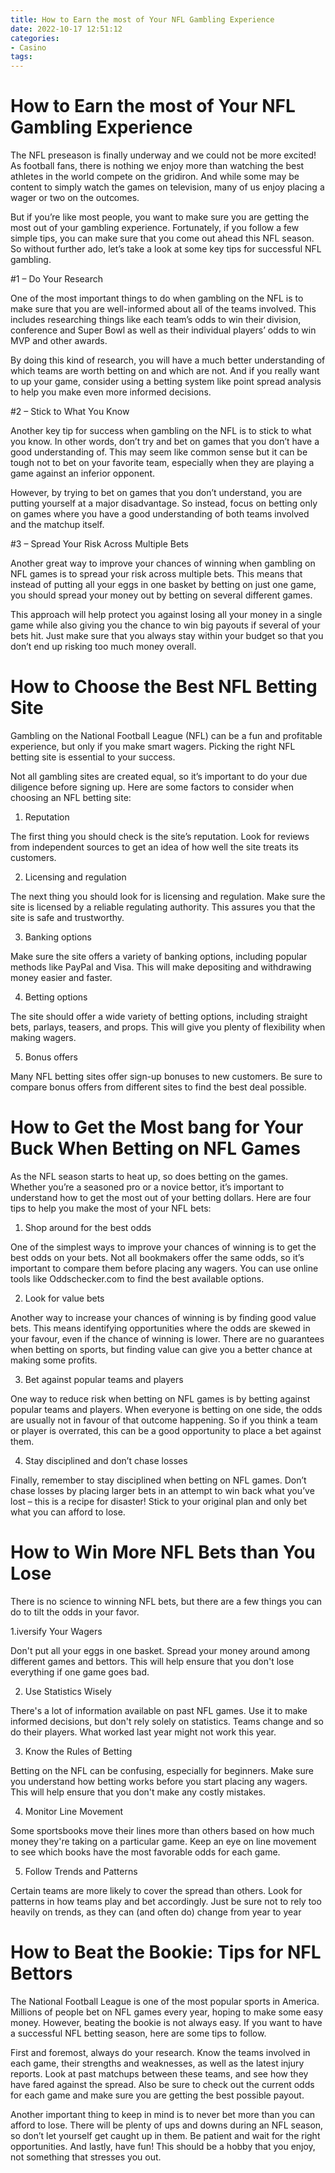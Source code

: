 ```yaml
---
title: How to Earn the most of Your NFL Gambling Experience
date: 2022-10-17 12:51:12
categories:
- Casino
tags:
---
```



#  How to Earn the most of Your NFL Gambling Experience

The NFL preseason is finally underway and we could not be more excited! As football fans, there is nothing we enjoy more than watching the best athletes in the world compete on the gridiron. And while some may be content to simply watch the games on television, many of us enjoy placing a wager or two on the outcomes.

But if you’re like most people, you want to make sure you are getting the most out of your gambling experience. Fortunately, if you follow a few simple tips, you can make sure that you come out ahead this NFL season. So without further ado, let’s take a look at some key tips for successful NFL gambling.

#1 – Do Your Research

One of the most important things to do when gambling on the NFL is to make sure that you are well-informed about all of the teams involved. This includes researching things like each team’s odds to win their division, conference and Super Bowl as well as their individual players’ odds to win MVP and other awards.

By doing this kind of research, you will have a much better understanding of which teams are worth betting on and which are not. And if you really want to up your game, consider using a betting system like point spread analysis to help you make even more informed decisions.

#2 – Stick to What You Know

Another key tip for success when gambling on the NFL is to stick to what you know. In other words, don’t try and bet on games that you don’t have a good understanding of. This may seem like common sense but it can be tough not to bet on your favorite team, especially when they are playing a game against an inferior opponent.

However, by trying to bet on games that you don’t understand, you are putting yourself at a major disadvantage. So instead, focus on betting only on games where you have a good understanding of both teams involved and the matchup itself.


#3 – Spread Your Risk Across Multiple Bets

Another great way to improve your chances of winning when gambling on NFL games is to spread your risk across multiple bets. This means that instead of putting all your eggs in one basket by betting on just one game, you should spread your money out by betting on several different games.



This approach will help protect you against losing all your money in a single game while also giving you the chance to win big payouts if several of your bets hit. Just make sure that you always stay within your budget so that you don’t end up risking too much money overall.

#  How to Choose the Best NFL Betting Site

Gambling on the National Football League (NFL) can be a fun and profitable experience, but only if you make smart wagers. Picking the right NFL betting site is essential to your success.

Not all gambling sites are created equal, so it’s important to do your due diligence before signing up. Here are some factors to consider when choosing an NFL betting site:

1. Reputation

The first thing you should check is the site’s reputation. Look for reviews from independent sources to get an idea of how well the site treats its customers.

2. Licensing and regulation

The next thing you should look for is licensing and regulation. Make sure the site is licensed by a reliable regulating authority. This assures you that the site is safe and trustworthy.

3. Banking options

Make sure the site offers a variety of banking options, including popular methods like PayPal and Visa. This will make depositing and withdrawing money easier and faster.

4. Betting options

The site should offer a wide variety of betting options, including straight bets, parlays, teasers, and props. This will give you plenty of flexibility when making wagers.

5. Bonus offers

Many NFL betting sites offer sign-up bonuses to new customers. Be sure to compare bonus offers from different sites to find the best deal possible.

#  How to Get the Most bang for Your Buck When Betting on NFL Games

As the NFL season starts to heat up, so does betting on the games. Whether you’re a seasoned pro or a novice bettor, it’s important to understand how to get the most out of your betting dollars. Here are four tips to help you make the most of your NFL bets:

1. Shop around for the best odds

One of the simplest ways to improve your chances of winning is to get the best odds on your bets. Not all bookmakers offer the same odds, so it’s important to compare them before placing any wagers. You can use online tools like Oddschecker.com to find the best available options.

2. Look for value bets

Another way to increase your chances of winning is by finding good value bets. This means identifying opportunities where the odds are skewed in your favour, even if the chance of winning is lower. There are no guarantees when betting on sports, but finding value can give you a better chance at making some profits.

3. Bet against popular teams and players

One way to reduce risk when betting on NFL games is by betting against popular teams and players. When everyone is betting on one side, the odds are usually not in favour of that outcome happening. So if you think a team or player is overrated, this can be a good opportunity to place a bet against them.

4. Stay disciplined and don’t chase losses

Finally, remember to stay disciplined when betting on NFL games. Don’t chase losses by placing larger bets in an attempt to win back what you’ve lost – this is a recipe for disaster! Stick to your original plan and only bet what you can afford to lose.

#  How to Win More NFL Bets than You Lose

There is no science to winning NFL bets, but there are a few things you can do to tilt the odds in your favor.

1.iversify Your Wagers

Don't put all your eggs in one basket. Spread your money around among different games and bettors. This will help ensure that you don't lose everything if one game goes bad.

2. Use Statistics Wisely

There's a lot of information available on past NFL games. Use it to make informed decisions, but don't rely solely on statistics. Teams change and so do their players. What worked last year might not work this year.

3. Know the Rules of Betting

Betting on the NFL can be confusing, especially for beginners. Make sure you understand how betting works before you start placing any wagers. This will help ensure that you don't make any costly mistakes.

4. Monitor Line Movement

Some sportsbooks move their lines more than others based on how much money they're taking on a particular game. Keep an eye on line movement to see which books have the most favorable odds for each game.


5. Follow Trends and Patterns

Certain teams are more likely to cover the spread than others. Look for patterns in how teams play and bet accordingly. Just be sure not to rely too heavily on trends, as they can (and often do) change from year to year

#  How to Beat the Bookie: Tips for NFL Bettors

The National Football League is one of the most popular sports in America. Millions of people bet on NFL games every year, hoping to make some easy money. However, beating the bookie is not always easy. If you want to have a successful NFL betting season, here are some tips to follow.

First and foremost, always do your research. Know the teams involved in each game, their strengths and weaknesses, as well as the latest injury reports. Look at past matchups between these teams, and see how they have fared against the spread. Also be sure to check out the current odds for each game and make sure you are getting the best possible payout.

Another important thing to keep in mind is to never bet more than you can afford to lose. There will be plenty of ups and downs during an NFL season, so don’t let yourself get caught up in them. Be patient and wait for the right opportunities. And lastly, have fun! This should be a hobby that you enjoy, not something that stresses you out.